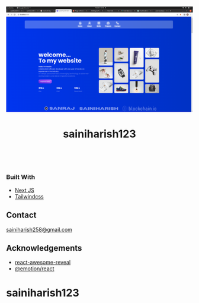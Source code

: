 <p align="center">
  <a href="https://github.com/joonacode/psychoart_landing_page">
    <img src="./public/Screenshot from 2024-02-28 12-48-39.png" alt="screenshot">
  </a>

  <h1 align="center">sainiharish123</h3>
<a href='https://www.figma.com/@zet_dev'></a>
<br/ >
  <p align="center">
    <br />
<!--     <a href="https://psychoart.joonacode.com">View Demo</a> -->
  </p>
</p>

### Built With

- [Next JS](https://nextjs.org/)
- [Tailwindcss](https://tailwindcss.com/)

## Contact

sainiharish258@gmail.com

<!-- ACKNOWLEDGEMENTS -->

## Acknowledgements

- [react-awesome-reveal](https://www.npmjs.com/package/react-awesome-reveal)
- [@emotion/react](https://www.npmjs.com/package/@emotion/react)

# sainiharish123
